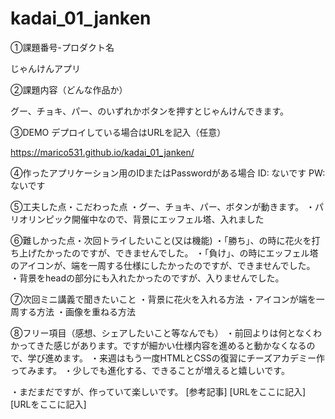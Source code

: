 # kadai_01_janken

①課題番号-プロダクト名 

じゃんけんアプリ

②課題内容（どんな作品か） 

グー、チョキ、パー、のいずれかボタンを押すとじゃんけんできます。

③DEMO デプロイしている場合はURLを記入（任意）

https://marico531.github.io/kadai_01_janken/

④作ったアプリケーション用のIDまたはPasswordがある場合 
ID: ないです PW:　ないです

⑤工夫した点・こだわった点 
・グー、チョキ、パー、ボタンが動きます。 
・パリオリンピック開催中なので、背景にエッフェル塔、入れました

⑥難しかった点・次回トライしたいこと(又は機能) 
・「勝ち」、の時に花火を打ち上げたかったのですが、できませんでした。 
・「負け」、の時にエッフェル塔のアイコンが、端を一周する仕様にしたかったのですが、できませんでした。 
・背景をheadの部分にも入れたかったのですが、入りませんでした。

⑦次回ミニ講義で聞きたいこと 
・背景に花火を入れる方法 
・アイコンが端を一周する方法 
・画像を重ねる方法

⑧フリー項目（感想、シェアしたいこと等なんでも） 
・前回よりは何となくわかってきた感じがあります。ですが細かい仕様内容を進めると動かなくなるので、学び進めます。 
・来週はもう一度HTMLとCSSの復習にチーズアカデミー作ってみます。 
・少しでも進化する、できることが増えると嬉しいです。

・まだまだですが、作っていて楽しいです。 [参考記事] [URLをここに記入] [URLをここに記入]
